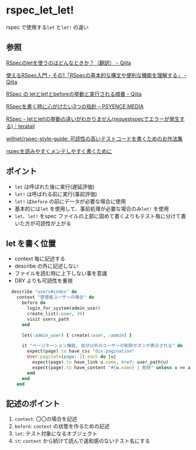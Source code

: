 # rspec_let_let!

rspec で使用する`let` と`let!` の違い

## 参照

[RSpecのletを使うのはどんなときか？（翻訳） \- Qiita](https://qiita.com/jnchito/items/cdd9eef2ed193267c651)

[使えるRSpec入門・その1「RSpecの基本的な構文や便利な機能を理解する」 \- Qiita](https://qiita.com/jnchito/items/42193d066bd61c740612#%E9%81%85%E5%BB%B6%E8%A9%95%E4%BE%A1%E3%81%95%E3%82%8C%E3%82%8B-let-%E3%81%A8%E4%BA%8B%E5%89%8D%E3%81%AB%E5%AE%9F%E8%A1%8C%E3%81%95%E3%82%8C%E3%82%8B-let)

[RSpec の letとlet\!とbeforeの挙動と実行される順番 \- Qiita](https://qiita.com/hirotakasasaki/items/fa3b131e27f5d0694c2c)

[RSpecを書く時に心がけたい3つの指針 – PSYENCE:MEDIA](https://tech.recruit-mp.co.jp/server-side/post-7289/)

[RSpec \- letとlet\!の挙動の違いがわかりません\(requestspecでエラーが発生する\)｜teratail](https://teratail.com/questions/306025)

[willnet/rspec\-style\-guide: 可読性の高いテストコードを書くためのお作法集](https://github.com/willnet/rspec-style-guide#before%E3%81%A8letlet%E3%81%AE%E4%BD%BF%E3%81%84%E5%88%86%E3%81%91)

[rspecを読みやすくメンテしやすく書くために](https://zenn.dev/yuji_developer/articles/52cc0e356b3748)


## ポイント

* `let` は呼ばれた後に実行(遅延評価)
* `let!` は呼ばれる前に実行(事前評価)
* `let!` は`before` の前にデータが必要な場合に使用
* 基本的には`let` を使用して、事前処理が必要な場合のみ`let!` を使用
* `let`、`let!` をspec ファイルの上部に固めて書くよりもテスト毎に分けて書いた方が可読性が上がる

## let を書く位置

* context 毎に記述する
* describe の外に記述しない
* ファイルを読む時に上下しない事を意識
* DRY よりも可読性を重視

```Ruby
  describe "users#index" do
    context "管理者ユーザーの場合" do
      before do
        login_for_system(admin_user)
        create_list(:user, 30)
        visit users_path
      end

      let(:admin_user) { create(:user, :admin) }

      it "ページネーション機能, 自分以外のユーザーの削除ボタンが表示される" do
        expect(page).to have_css "div.pagination"
        User.paginate(page: 1).each do |u|
          expect(page).to have_link u.name, href: user_path(u)
          expect(page).to have_content "#{u.name} | 削除" unless u == admin_user
        end
      end
    end
```

## 記述のポイント

1. `context`: 〇〇の場合を記述
2. `before`: `context` の状態を作るための記述
3. `let`: テスト対象になるオブジェクト
4. `it`: `context` から続けて読んで違和感のないテスト名にする
